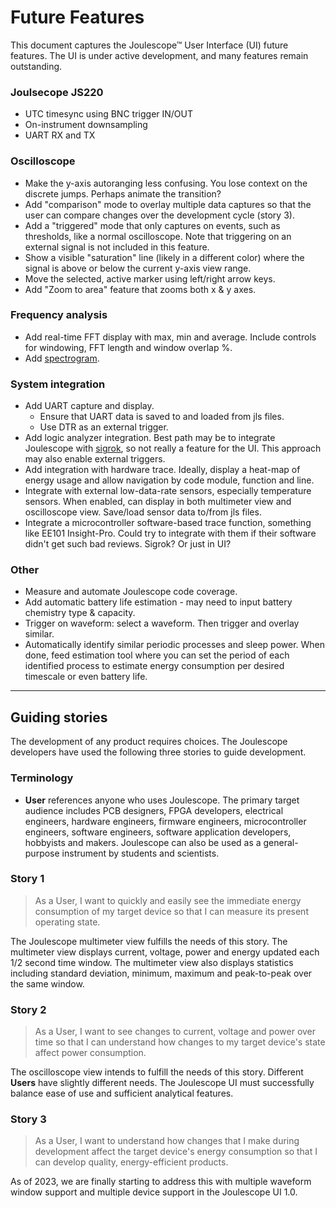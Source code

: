 
# Future Features

This document captures the Joulescope™ User Interface (UI) future features. 
The UI is under active development, and many features remain outstanding. 


### Joulsecope JS220

* UTC timesync using BNC trigger IN/OUT
* On-instrument downsampling
* UART RX and TX


### Oscilloscope

*   Make the y-axis autoranging less confusing.  You lose context on the
    discrete jumps.  Perhaps animate the transition?
*   Add "comparison" mode to overlay multiple data captures so that the 
    user can compare changes over the development cycle (story 3).
*   Add a "triggered" mode that only captures on events, such as thresholds, 
    like a normal oscilloscope.  Note that triggering on an external signal
    is not included in this feature.
*   Show a visible "saturation" line (likely in a different color) where the 
    signal is above or below the current y-axis view range.
*   Move the selected, active marker using left/right arrow keys.
*   Add "Zoom to area" feature that zooms both x & y axes.


### Frequency analysis

*   Add real-time FFT display with max, min and average. Include controls for
    windowing, FFT length and window overlap %.
*   Add [spectrogram](https://en.wikipedia.org/wiki/Spectrogram).


### System integration

*   Add UART capture and display.
    *   Ensure that UART data is saved to and loaded from jls files.
    *   Use DTR as an external trigger.
*   Add logic analyzer integration.  Best path may be to integrate Joulescope
    with [sigrok](https://sigrok.org/), so not really a feature for the UI.
    This approach may also enable external triggers.
*   Add integration with hardware trace.  Ideally, display a heat-map of
    energy usage and allow navigation by code module, function and line.
*   Integrate with external low-data-rate sensors, especially temperature 
    sensors.  When enabled, can display in both multimeter view and 
    oscilloscope view.  Save/load sensor data to/from jls files.
*   Integrate a microcontroller software-based trace function, something
    like EE101 Insight-Pro.  Could try to integrate with them if their
    software didn't get such bad reviews.  Sigrok?  Or just in UI?
    

### Other

*   Measure and automate Joulescope code coverage.
*   Add automatic battery life estimation - may need to input battery 
    chemistry type & capacity.
*   Trigger on waveform: select a waveform.  Then trigger and overlay similar.
*   Automatically identify similar periodic processes and sleep power. 
    When done, feed estimation tool where you can set the period of each 
    identified process to estimate energy consumption per desired timescale
    or even battery life.

---

## Guiding stories

The development of any product requires choices.  The Joulescope developers
have used the following three stories to guide development.


### Terminology

*   **User** references anyone who uses Joulescope.  The primary target
    audience includes PCB designers, FPGA developers, electrical engineers,
    hardware engineers, firmware engineers, microcontroller engineers, 
    software engineers, software application developers, hobbyists and makers. 
    Joulescope can also be used as a general-purpose instrument by
    students and scientists.




### Story 1

> As a User, I want to quickly and easily see the immediate energy consumption
> of my target device so that I can measure its present operating state.

The Joulescope multimeter view fulfills the needs of this story. 
The multimeter view displays current, voltage, power and energy updated 
each 1/2 second time window. The multimeter view also displays statistics 
including standard deviation,
minimum, maximum and peak-to-peak over the same window.


### Story 2

> As a User, I want to see changes to current, voltage and power over time so
> that I can understand how changes to my target device's state affect
> power consumption.

The oscilloscope view intends to fulfill the needs of this story. Different
**Users** have slightly different needs. The Joulescope UI must successfully
balance ease of use and sufficient analytical features.


### Story 3

> As a User, I want to understand how changes that I make during development
> affect the target device's energy consumption so that I can develop quality,
> energy-efficient products.

As of 2023, we are finally starting to address this with multiple waveform
window support and multiple device support in the Joulescope UI 1.0.
